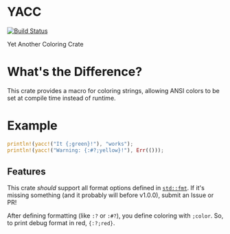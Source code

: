# YACC

[![Build Status](https://travis-ci.com/spenserblack/yacc.svg?branch=master)](https://travis-ci.com/spenserblack/yacc)

Yet Another Coloring Crate

# What's the Difference?

This crate provides a macro for coloring strings, allowing ANSI colors to be set at compile time instead of runtime.

# Example

```rust
println!(yacc!("It {;green}!"), "works");
println!(yacc!("Warning: {:#?;yellow}!"), Err(()));
```

## Features

This crate *should* support all format options defined in
[`std::fmt`](https://doc.rust-lang.org/std/fmt/). If it's missing something (and it probably will
before v1.0.0), submit an Issue or PR!

After defining formatting (like `:?` or `:#?`), you define coloring with `;color`. So, to print
debug format in red, `{:?;red}`.
